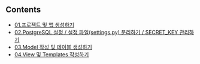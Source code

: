 
## Contents

* [01.프로젝트 및 앱 생성하기](https://github.com/newbie40/toy-til/blob/master/docs/081211.md)
* [02.PostgreSQL 설정 / 설정 파일(settings.py) 분리하기 / SECRET_KEY 관리하기](https://github.com/newbie40/toy-til/blob/master/docs/081212.md)
* [03.Model 작성 및 테이블 생성하기](https://github.com/newbie40/toy-til/blob/master/docs/081213.md)
* [04.View 및 Templates 작성하기](https://github.com/newbie40/toy-til/blob/master/docs/081214.md)